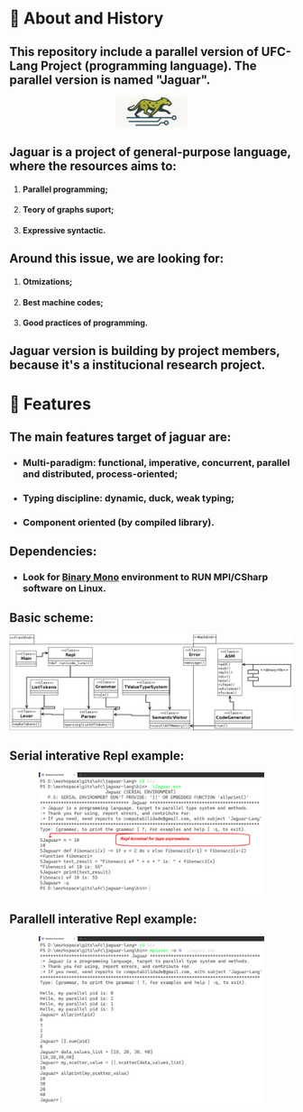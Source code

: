 # 🚀 About and History
## This repository include a parallel version of **UFC-Lang** Project (programming language). The parallel version is named "Jaguar".
<p align="center">
  <img src="./img/img_b_300.jpeg" style="width:128px" alt="Jaguar" title="Jaguar">
</p>

## **Jaguar** is a project of general-purpose language, where the resources aims to:
1. #### Parallel programming;
2. #### Teory of graphs suport;
3. #### Expressive syntactic.
## Around this issue, we are looking for:
1. #### Otmizations;
2. #### Best machine codes;
3. #### Good practices of programming.
## Jaguar version is building by project members, because it's a institucional research project.
# 📃 Features
## The **main features** target of jaguar are:
- ### Multi-paradigm: functional, imperative, concurrent, parallel and distributed, process-oriented;
- ### Typing discipline: dynamic, duck, weak typing;
- ### Component oriented (by compiled library).

## Dependencies:
- ### Look for [Binary Mono](https://github.com/UFC-Jaguar/jaguar-lang/tree/main/cluster_environment_install) environment to RUN MPI/CSharp software on Linux.

## Basic scheme:
<p align="center">
  <img src="./img/DiagramaClasse.png" alt="Class Diagram" width="650">
</p>

## Serial interative Repl example:
<p align="center">
  <img src="./img/Ex1.png" alt="Class Diagram" width="400">
</p>

## Parallell interative Repl example:
<p align="center">
  <img src="./img/Ex2.png" alt="Class Diagram" width="400">
</p>
